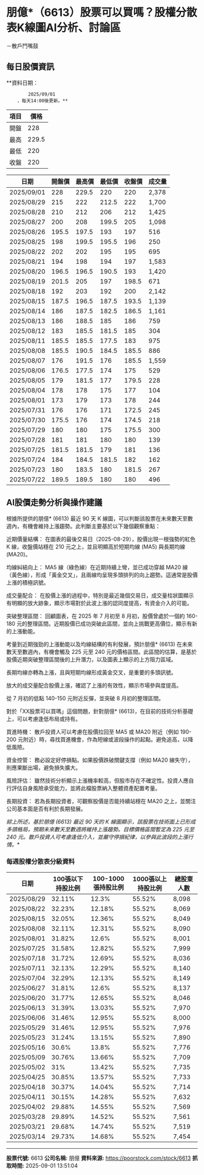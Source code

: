 # 朋億*（6613）股票可以買嗎？股權分散表K線圖AI分析、討論區
－散戶鬥嘴鼓

## 每日股價資訊

**資料日期：
        
            2025/09/01
        ，每天14:00後更新。**

| 項目 | 價格 |
|------|------|
| 開盤 | 228 |
| 最高 | 229.5 |
| 最低 | 220 |
| 收盤 | 220 |

| 日期 | 開盤價 | 最高價 | 最低價 | 收盤價 | 成交量 |
|------|--------|--------|--------|--------|--------|
| 2025/09/01 | 228 | 229.5 | 220 | 220 | 2,378 |
| 2025/08/29 | 215 | 222 | 212.5 | 222 | 1,700 |
| 2025/08/28 | 210 | 212 | 206 | 212 | 1,425 |
| 2025/08/27 | 200 | 208 | 199.5 | 205 | 1,098 |
| 2025/08/26 | 195.5 | 197.5 | 193 | 197 | 516 |
| 2025/08/25 | 198 | 199.5 | 195.5 | 196 | 250 |
| 2025/08/22 | 202 | 202 | 195 | 195 | 695 |
| 2025/08/21 | 194 | 198 | 194 | 197 | 1,583 |
| 2025/08/20 | 196.5 | 196.5 | 190.5 | 193 | 1,420 |
| 2025/08/19 | 201.5 | 205 | 197 | 198.5 | 671 |
| 2025/08/18 | 192 | 203 | 192 | 200 | 2,142 |
| 2025/08/15 | 187.5 | 196.5 | 187.5 | 193.5 | 1,139 |
| 2025/08/14 | 186 | 187.5 | 182.5 | 186.5 | 1,161 |
| 2025/08/13 | 186 | 188.5 | 185 | 186 | 759 |
| 2025/08/12 | 183 | 185.5 | 181.5 | 185 | 304 |
| 2025/08/11 | 185.5 | 185.5 | 177.5 | 183 | 975 |
| 2025/08/08 | 185.5 | 190.5 | 184.5 | 185.5 | 886 |
| 2025/08/07 | 176 | 191.5 | 176 | 185.5 | 1,559 |
| 2025/08/06 | 176.5 | 177.5 | 174 | 175 | 529 |
| 2025/08/05 | 179 | 181.5 | 177 | 179.5 | 228 |
| 2025/08/04 | 178 | 178 | 175 | 177 | 104 |
| 2025/08/01 | 173 | 179 | 173 | 178 | 244 |
| 2025/07/31 | 176 | 176 | 171 | 172.5 | 245 |
| 2025/07/30 | 175.5 | 176 | 174 | 174.5 | 218 |
| 2025/07/29 | 180 | 180 | 175 | 175.5 | 300 |
| 2025/07/28 | 181 | 181 | 180 | 180 | 139 |
| 2025/07/25 | 181.5 | 181.5 | 179 | 181 | 136 |
| 2025/07/24 | 184 | 184.5 | 181.5 | 182 | 162 |
| 2025/07/23 | 180 | 183.5 | 180 | 181.5 | 267 |
| 2025/07/22 | 189.5 | 189.5 | 180 | 180 | 496 |

## AI股價走勢分析與操作建議

根據所提供的朋億* (6613) 最近 90 天 K 線圖，可以判斷該股票在未來數天至數週內，有機會維持上漲趨勢。此判斷主要基於以下幾個觀察重點：

近期價量結構： 在圖表的最後交易日（2025-08-29），股價出現一根強勢的紅色 K 線，收盤價站穩在 210 元之上，並且明顯高於短期均線 (MA5) 與長期均線 (MA20)。

均線糾結向上： MA5 線（綠色線）在近期持續上彎，並已成功穿越 MA20 線（黃色線），形成「黃金交叉」，且兩線均呈現多頭排列的向上趨勢。這通常是股價上漲的積極訊號。

成交量配合： 在股價上漲的過程中，特別是最近幾個交易日，成交量柱狀圖顯示有明顯的放大跡象，顯示市場對於此波上漲的認同度提高，有資金介入的可能。

突破整理區間： 回顧圖表，在 2025 年 7 月初至 8 月初，股價曾處於一個約 160-180 元的整理區間。近期股價已成功突破此區間，並向上挑戰更高價位，顯示有新的上漲動能。

考量到近期強勁的上漲動能以及均線結構的有利發展，預計朋億* (6613) 在未來數天至數週內，有機會觸及 225 元至 240 元的價格區間。此區間的估算，是基於股價近期突破整理區間後的上升潛力，以及圖表上顯示的上方阻力區域。

長期均線亦轉為上漲，且與短期均線形成黃金交叉，是重要的多頭訊號。

放大的成交量配合股價上漲，確認了上漲的有效性，顯示市場參與度提高。

從 7 月初的低點 140-150 元附近反彈，並突破 8 月初的整理區間。

對於「XX股票可以買嗎」這個問題，針對朋億* (6613)，在目前的技術分析基礎上，可以考慮逢低布局或持有。

買進時機： 散戶投資人可以考慮在股價拉回至 MA5 或 MA20 附近（例如 190-200 元附近）時，尋找買進機會，作為短線或波段操作的起點。避免追高，以降低風險。

資金控管： 務必設定好停損點。如果股價跌破關鍵支撐（例如 MA20 線失守），則應果斷出場，避免損失擴大。

風險評估： 雖然技術分析顯示上漲機率較高，但股市存在不確定性。投資人應自行評估自身風險承受能力，並將此檔股票納入整體資產配置考量。

長期投資： 若為長期投資者，可觀察股價是否能持續站穩在 MA20 之上，並關注公司基本面是否有利於長期發展。

**綜上所述，基於朋億* (6613) 最近 90 天的 K 線圖顯示，該股票在技術面上已形成多頭格局，預期未來數天至數週將維持上漲趨勢。目標價格區間暫定為 225 元至 240 元。散戶投資人可考慮逢低介入，並嚴守停損紀律，以參與此波段的上漲行情。**

### 每週股權分散表分級資料

| 日期 | 100張以下持股比例 | 100-1000張持股比例 | 1000張以上持股比例 | 總股東人數 |
|------|-------------------|--------------------|--------------------|----------|
| 2025/08/29 | 32.11% | 12.3% | 55.52% | 8,098 |
| 2025/08/22 | 32.23% | 12.18% | 55.52% | 8,069 |
| 2025/08/15 | 32.05% | 12.36% | 55.52% | 8,049 |
| 2025/08/08 | 32.11% | 12.31% | 55.52% | 8,090 |
| 2025/08/01 | 31.82% | 12.6% | 55.52% | 8,001 |
| 2025/07/25 | 31.58% | 12.82% | 55.52% | 7,999 |
| 2025/07/18 | 31.72% | 12.69% | 55.52% | 8,036 |
| 2025/07/11 | 32.13% | 12.29% | 55.52% | 8,140 |
| 2025/07/04 | 32.29% | 12.13% | 55.52% | 8,149 |
| 2025/06/27 | 31.81% | 12.6% | 55.52% | 8,137 |
| 2025/06/20 | 31.77% | 12.65% | 55.52% | 8,046 |
| 2025/06/13 | 31.39% | 13.03% | 55.52% | 7,970 |
| 2025/06/06 | 31.46% | 12.95% | 55.52% | 8,000 |
| 2025/05/29 | 31.46% | 12.95% | 55.52% | 7,976 |
| 2025/05/23 | 31.24% | 13.15% | 55.52% | 7,890 |
| 2025/05/16 | 30.6% | 13.8% | 55.52% | 7,776 |
| 2025/05/09 | 30.76% | 13.66% | 55.52% | 7,709 |
| 2025/05/02 | 31% | 13.42% | 55.52% | 7,735 |
| 2025/04/25 | 30.85% | 13.57% | 55.52% | 7,733 |
| 2025/04/18 | 30.37% | 14.04% | 55.52% | 7,714 |
| 2025/04/11 | 30.15% | 14.28% | 55.52% | 7,632 |
| 2025/04/02 | 29.88% | 14.55% | 55.52% | 7,569 |
| 2025/03/28 | 29.89% | 14.52% | 55.52% | 7,561 |
| 2025/03/21 | 29.68% | 14.74% | 55.52% | 7,519 |
| 2025/03/14 | 29.73% | 14.68% | 55.52% | 7,454 |

---

**股票代號:** 6613
**公司名稱:** 朋億
**資料來源:** https://poorstock.com/stock/6613
**抓取時間:** 2025-09-01 13:51:04
